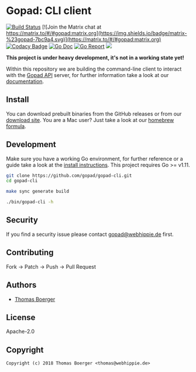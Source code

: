 # Gopad: CLI client

[![Build Status](https://cloud.drone.io/api/badges/gopad/gopad-cli/status.svg)](https://cloud.drone.io/gopad/gopad-cli)
[![Join the Matrix chat at https://matrix.to/#/#gopad:matrix.org](https://img.shields.io/badge/matrix-%23gopad-7bc9a4.svg)](https://matrix.to/#/#gopad:matrix.org)
[![Codacy Badge](https://api.codacy.com/project/badge/Grade/8b885bc21c374fa3a5e661b3ad9d9a65)](https://www.codacy.com/app/gopad/gopad-cli?utm_source=github.com&amp;utm_medium=referral&amp;utm_content=gopad/gopad-cli&amp;utm_campaign=Badge_Grade)
[![Go Doc](https://godoc.org/github.com/gopad/gopad-cli?status.svg)](http://godoc.org/github.com/gopad/gopad-cli)
[![Go Report](http://goreportcard.com/badge/github.com/gopad/gopad-cli)](http://goreportcard.com/report/github.com/gopad/gopad-cli)
[![](https://images.microbadger.com/badges/image/gopad/gopad-cli.svg)](http://microbadger.com/images/gopad/gopad-cli "Get your own image badge on microbadger.com")

**This project is under heavy development, it's not in a working state yet!**

Within this repository we are building the command-line client to interact with the [Gopad API](https://github.com/gopad/gopad-api) server, for further information take a look at our [documentation](https://gopad.tech).


## Install

You can download prebuilt binaries from the GitHub releases or from our [download site](http://dl.gopad.tech/cli). You are a Mac user? Just take a look at our [homebrew formula](https://github.com/gopad/homebrew-gopad).


## Development

Make sure you have a working Go environment, for further reference or a guide take a look at the [install instructions](http://golang.org/doc/install.html). This project requires Go >= v1.11.

```bash
git clone https://github.com/gopad/gopad-cli.git
cd gopad-cli

make sync generate build

./bin/gopad-cli -h
```


## Security

If you find a security issue please contact gopad@webhippie.de first.


## Contributing

Fork -> Patch -> Push -> Pull Request


## Authors

* [Thomas Boerger](https://github.com/tboerger)


## License

Apache-2.0


## Copyright

```
Copyright (c) 2018 Thomas Boerger <thomas@webhippie.de>
```
